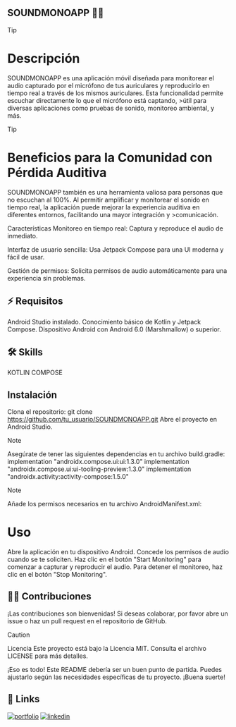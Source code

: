 ##                    SOUNDMONOAPP 👩‍💻

>[!Tip]
># Descripción
>SOUNDMONOAPP es una aplicación móvil diseñada para monitorear el audio capturado por el micrófono de tus auriculares y reproducirlo en tiempo real a través de los mismos auriculares. Esta funcionalidad permite escuchar directamente lo que el micrófono está captando, >útil para diversas aplicaciones como pruebas de sonido, monitoreo ambiental, y más.

>[!Tip]
># Beneficios para la Comunidad con Pérdida Auditiva
>SOUNDMONOAPP también es una herramienta valiosa para personas que no escuchan al 100%. Al permitir amplificar y monitorear el sonido en tiempo real, la aplicación puede mejorar la experiencia auditiva en diferentes entornos, facilitando una mayor integración y >comunicación.

Características
Monitoreo en tiempo real: Captura y reproduce el audio de inmediato.

Interfaz de usuario sencilla: Usa Jetpack Compose para una UI moderna y fácil de usar.

Gestión de permisos: Solicita permisos de audio automáticamente para una experiencia sin problemas.

## ⚡️ Requisitos
Android Studio instalado.
Conocimiento básico de Kotlin y Jetpack Compose.
Dispositivo Android con Android 6.0 (Marshmallow) o superior.

## 🛠 Skills
KOTLIN COMPOSE

## Instalación
Clona el repositorio:
git clone https://github.com/tu_usuario/SOUNDMONOAPP.git
Abre el proyecto en Android Studio.

>[!NOTE]
>Asegúrate de tener las siguientes dependencias en tu archivo build.gradle:
>implementation "androidx.compose.ui:ui:1.3.0"
>implementation "androidx.compose.ui:ui-tooling-preview:1.3.0"
>implementation "androidx.activity:activity-compose:1.5.0"


> [!NOTE]
> Añade los permisos necesarios en tu archivo AndroidManifest.xml:
> <uses-permission android:name="android.permission.RECORD_AUDIO"/>
> <uses-permission android:name="android.permission.MODIFY_AUDIO_SETTINGS"/>

# Uso
Abre la aplicación en tu dispositivo Android.
Concede los permisos de audio cuando se te soliciten.
Haz clic en el botón "Start Monitoring" para comenzar a capturar y reproducir el audio.
Para detener el monitoreo, haz clic en el botón "Stop Monitoring".



## 👯‍♀️ Contribuciones
¡Las contribuciones son bienvenidas! Si deseas colaborar, por favor abre un issue o haz un pull request en el repositorio de GitHub.

>[!Caution]
>Licencia
>Este proyecto está bajo la Licencia MIT. Consulta el archivo LICENSE para más detalles.

¡Eso es todo! Este README debería ser un buen punto de partida. Puedes ajustarlo según las necesidades específicas de tu proyecto. ¡Buena suerte!


## 🔗 Links
[![portfolio](https://img.shields.io/badge/my_portfolio-000?style=for-the-badge&logo=ko-fi&logoColor=white)](https://github.com/gcapuccia)
[![linkedin](https://img.shields.io/badge/linkedin-0A66C2?style=for-the-badge&logo=linkedin&logoColor=white)](www.linkedin.com/in/guido-capucciati)


